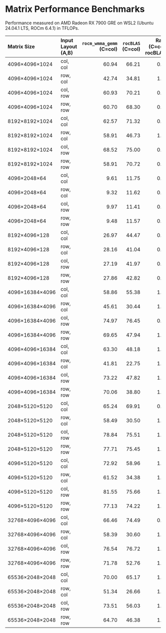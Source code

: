 # Matrix Performance Benchmarks

Performance measured on AMD Radeon RX 7900 GRE on WSL2 (Ubuntu 24.04.1 LTS, ROCm 6.4.1) in TFLOPs.

| Matrix Size       | Input Layout (A,B) | `rocm_wmma_gemm`<br>(C=col) | `rocBLAS`<br>(C=col) | Ratio<br>(C=col / rocBLAS) | `rocm_wmma_gemm`<br>(C=row) | Ratio<br>(C=row / rocBLAS) |
|:------------------|:-------------------|---------------------------:|--------------------:|--------------------------:|---------------------------:|--------------------------:|
| 4096×4096×1024    | col, col           |                      60.94 |               66.21 |                      0.92 |                      62.63 |                      0.95 |
| 4096×4096×1024    | row, col           |                      42.74 |               34.81 |                      1.23 |                      44.47 |                      1.28 |
| 4096×4096×1024    | col, row           |                      60.93 |               70.21 |                      0.87 |                      68.00 |                      0.97 |
| 4096×4096×1024    | row, row           |                      60.70 |               68.30 |                      0.89 |                      65.73 |                      0.96 |
| 8192×8192×1024    | col, col           |                      62.57 |               71.32 |                      0.88 |                      65.80 |                      0.92 |
| 8192×8192×1024    | row, col           |                      58.91 |               46.73 |                      1.26 |                      60.65 |                      1.30 |
| 8192×8192×1024    | col, row           |                      68.52 |               75.00 |                      0.91 |                      74.75 |                      1.00 |
| 8192×8192×1024    | row, row           |                      58.91 |               70.72 |                      0.83 |                      73.76 |                      1.04 |
| 4096×2048×64      | col, col           |                       9.61 |               11.75 |                      0.82 |                      11.57 |                      0.98 |
| 4096×2048×64      | row, col           |                       9.32 |               11.62 |                      0.80 |                      11.57 |                      1.00 |
| 4096×2048×64      | col, row           |                       9.97 |               11.41 |                      0.87 |                      11.91 |                      1.04 |
| 4096×2048×64      | row, row           |                       9.48 |               11.57 |                      0.82 |                      11.75 |                      1.02 |
| 8192×4096×128     | col, col           |                      26.97 |               44.47 |                      0.61 |                      38.66 |                      0.87 |
| 8192×4096×128     | row, col           |                      28.16 |               41.04 |                      0.69 |                      38.09 |                      0.93 |
| 8192×4096×128     | col, row           |                      27.19 |               41.97 |                      0.65 |                      40.45 |                      0.96 |
| 8192×4096×128     | row, row           |                      27.86 |               42.82 |                      0.65 |                      42.14 |                      0.98 |
| 4096×16384×4096   | col, col           |                      58.86 |               55.38 |                      1.06 |                      65.92 |                      1.19 |
| 4096×16384×4096   | row, col           |                      45.61 |               30.44 |                      1.50 |                      45.12 |                      1.48 |
| 4096×16384×4096   | col, row           |                      74.97 |               76.45 |                      0.98 |                      78.01 |                      1.02 |
| 4096×16384×4096   | row, row           |                      69.65 |               47.94 |                      1.45 |                      72.19 |                      1.51 |
| 4096×4096×16384   | col, col           |                      63.30 |               48.18 |                      1.31 |                      62.98 |                      1.31 |
| 4096×4096×16384   | row, col           |                      41.81 |               22.75 |                      1.84 |                      41.92 |                      1.84 |
| 4096×4096×16384   | col, row           |                      73.22 |               47.82 |                      1.53 |                      74.82 |                      1.56 |
| 4096×4096×16384   | row, row           |                      70.06 |               38.80 |                      1.81 |                      69.62 |                      1.79 |
| 2048×5120×5120    | col, col           |                      65.24 |               69.91 |                      0.93 |                      70.55 |                      1.01 |
| 2048×5120×5120    | row, col           |                      58.49 |               30.50 |                      1.92 |                      59.94 |                      1.96 |
| 2048×5120×5120    | col, row           |                      78.84 |               75.51 |                      1.04 |                      82.54 |                      1.09 |
| 2048×5120×5120    | row, row           |                      77.71 |               75.45 |                      1.03 |                      80.85 |                      1.07 |
| 4096×5120×5120    | col, col           |                      72.92 |               58.96 |                      1.24 |                      75.95 |                      1.29 |
| 4096×5120×5120    | row, col           |                      61.52 |               34.38 |                      1.79 |                      63.26 |                      1.84 |
| 4096×5120×5120    | col, row           |                      81.55 |               75.66 |                      1.08 |                      84.74 |                      1.12 |
| 4096×5120×5120    | row, row           |                      77.13 |               74.22 |                      1.04 |                      80.14 |                      1.08 |
| 32768×4096×4096   | col, col           |                      66.46 |               74.49 |                      0.89 |                      71.31 |                      0.96 |
| 32768×4096×4096   | row, col           |                      58.39 |               30.60 |                      1.91 |                      59.52 |                      1.94 |
| 32768×4096×4096   | col, row           |                      76.54 |               76.72 |                      1.00 |                      80.31 |                      1.05 |
| 32768×4096×4096   | row, row           |                      71.78 |               52.76 |                      1.36 |                      75.85 |                      1.44 |
| 65536×2048×2048   | col, col           |                      70.00 |               65.17 |                      1.07 |                      71.46 |                      1.10 |
| 65536×2048×2048   | row, col           |                      51.34 |               26.66 |                      1.93 |                      54.01 |                      2.03 |
| 65536×2048×2048   | col, row           |                      73.51 |               56.03 |                      1.31 |                      78.61 |                      1.40 |
| 65536×2048×2048   | row, row           |                      64.70 |               46.38 |                      1.39 |                      71.43 |                      1.54 |
